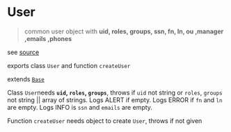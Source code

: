 
# User

> common user object with **uid, roles, groups, ssn, fn, ln, ou ,manager ,emails ,phones**

see [source](../../../../src/server/classes/base/user.mjs)

exports class `User` and function `createUser`

extends [`Base`](./base.md)

Class `User`needs **`uid`, `roles`, `groups`**,
throws if `uid` not string or `roles`, `groups` not string || array of strings.
Logs ALERT if empty.
Logs ERROR if `fn` and `ln` are empty.
Logs INFO is `ssn` and `emails` are empty.  

Function `createUser` needs object to create `User`, throws if not given
